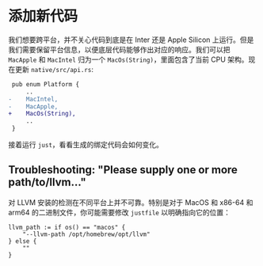 # 添加新代码

我们想要跨平台，并不关心代码到底是在 Inter 还是 Apple Silicon
上运行。但是我们需要保留平台信息，以便底层代码能够作出对应的响应。我们可以把 `MacApple` 和 `MacIntel` 归为一个
`MacOs(String)`，里面包含了当前 CPU 架构。现在更新 `native/src/api.rs`:

```diff
 pub enum Platform {
     ..
-    MacIntel,
-    MacApple,
+    MacOs(String),
     ..
 }
```

接着运行 `just`，看看生成的绑定代码会如何变化。

## Troubleshooting: "Please supply one or more path/to/llvm..."

对 LLVM 安装的检测在不同平台上并不可靠。特别是对于 MacOS 和 x86-64 和 arm64 的二进制文件，你可能需要修改 `justfile`
以明确指向它的位置：

```
llvm_path := if os() == "macos" {
    "--llvm-path /opt/homebrew/opt/llvm"
} else {
    ""
}
```
